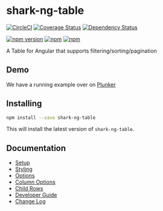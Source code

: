 # shark-ng-table

[![CircleCI](https://circleci.com/gh/Quantas/shark-ng-table.svg?style=shield)](https://circleci.com/gh/Quantas/shark-ng-table)
[![Coverage Status](https://coveralls.io/repos/github/Quantas/shark-ng-table/badge.svg?branch=master)](https://coveralls.io/github/Quantas/shark-ng-table?branch=master)
[![Dependency Status](https://david-dm.org/quantas/shark-ng-table.svg)](https://david-dm.org/quantas/shark-ng-table)

[![npm version](https://badge.fury.io/js/shark-ng-table.svg)][npm-badge-url]
[![npm](https://img.shields.io/npm/l/shark-ng-table.svg)][npm-badge-url]
[![npm](https://img.shields.io/npm/dm/shark-ng-table.svg)][npm-badge-url]

[npm-badge-url]: https://www.npmjs.com/package/shark-ng-table

A Table for Angular that supports filtering/sorting/pagination

## Demo

We have a running example over on [Plunker](https://embed.plnkr.co/Xus5zm/)

## Installing

```bash
npm install --save shark-ng-table
```

This will install the latest version of `shark-ng-table`.

## Documentation

 - [Setup <shark-table>](docs/setup.md)
 - [Styling <shark-table>](docs/styling.md)
 - [<shark-table> Options](docs/shark-table-options.md)
 - [Column Options](docs/column-options.md)
 - [Child Rows](docs/child-rows.md)
 - [Developer Guide](docs/developers.md)
 - [Change Log](CHANGELOG.md)